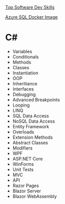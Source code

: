 
[Top Software Dev Skills](./TopSoftwareDeveloperSkills.md)

[Azure SQL Docker Image](./AzureSQLEdge.md)

# C#
- Variables
- Conditionals
- Methods
- Classes
- Instantiation
- OOP
- Inheritiance
- Interfaces
- Debugging
- Advanced Breakpoints
- Looping
- LINQ
- SQL Data Access
- NoSQL Data Access
- Entity Framework
- Overloads
- Extension Methods
- Abstract Classes
- Modifiers
- WPF
- ASP.NET Core
- WinForms
- Unit Tests
- MVC
- API
- Razor Pages
- Blazor Server
- Blazor WebAssembly

